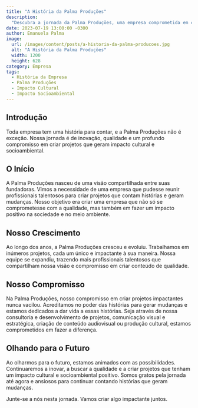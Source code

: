 ```yaml
---
title: "A História da Palma Produções"
description:
  "Descubra a jornada da Palma Produções, uma empresa comprometida em criar projetos culturais e socioambientais impactantes."
date: 2023-07-19 13:00:00 -0300
author: Emanuela Palma
image:
  url: /images/content/posts/a-historia-da-palma-producoes.jpg
  alt: "A História da Palma Produções"
  width: 1200
  height: 628
category: Empresa
tags:
  - História da Empresa
  - Palma Produções
  - Impacto Cultural
  - Impacto Socioambiental
---
```


## Introdução

Toda empresa tem uma história para contar, e a Palma Produções não é exceção. Nossa jornada é de inovação, qualidade e um profundo compromisso em criar projetos que geram impacto cultural e socioambiental.

## O Início

A Palma Produções nasceu de uma visão compartilhada entre suas fundadoras. Vimos a necessidade de uma empresa que pudesse reunir profissionais talentosos para criar projetos que contam histórias e geram mudanças. Nosso objetivo era criar uma empresa que não só se comprometesse com a qualidade, mas também em fazer um impacto positivo na sociedade e no meio ambiente.

## Nosso Crescimento

Ao longo dos anos, a Palma Produções cresceu e evoluiu. Trabalhamos em inúmeros projetos, cada um único e impactante à sua maneira. Nossa equipe se expandiu, trazendo mais profissionais talentosos que compartilham nossa visão e compromisso em criar conteúdo de qualidade.

## Nosso Compromisso

Na Palma Produções, nosso compromisso em criar projetos impactantes nunca vacilou. Acreditamos no poder das histórias para gerar mudanças e estamos dedicados a dar vida a essas histórias. Seja através de nossa consultoria e desenvolvimento de projetos, comunicação visual e estratégica, criação de conteúdo audiovisual ou produção cultural, estamos comprometidos em fazer a diferença.

## Olhando para o Futuro

Ao olharmos para o futuro, estamos animados com as possibilidades. Continuaremos a inovar, a buscar a qualidade e a criar projetos que tenham um impacto cultural e socioambiental positivo. Somos gratos pela jornada até agora e ansiosos para continuar contando histórias que geram mudanças.

Junte-se a nós nesta jornada. Vamos criar algo impactante juntos.
